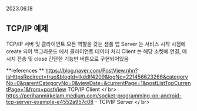 2023.06.18

## TCP/IP 예제
TCP/IP 서버 및 클라이언트 모든 역할을 갖는 샘플 앱
Server 는 서비스 시작 시점에 create 되어 백그라운드 에서 클라이언트 데이터 처리
Client 는 해당 소켓에 연결, 메시지 전송 및 close 간단한 기능만 버튼으로 구현되어있음

**references **
https://blog.naver.com/PostView.nhn?isHttpsRedirect=true&blogId=tkddlf4209&logNo=221456623266&categoryNo=0&parentCategoryNo=0&viewDate=&currentPage=1&postListTopCurrentPage=1&from=postView TCP/IP Client </ br>
https://perihanmirkelam.medium.com/socket-programming-on-android-tcp-server-example-e4552a957c08 - TCP/IP Server </ br>

